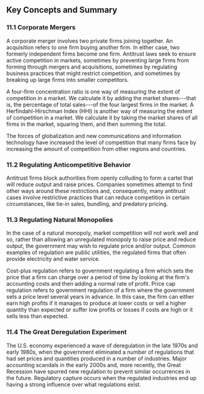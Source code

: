 ## Key Concepts and Summary

### 11.1 Corporate Mergers

A corporate merger involves two private firms joining together. An
acquisition refers to one firm buying another firm. In either case, two
formerly independent firms become one firm. Antitrust laws seek to
ensure active competition in markets, sometimes by preventing large
firms from forming through mergers and acquisitions, sometimes by
regulating business practices that might restrict competition, and
sometimes by breaking up large firms into smaller competitors.

A four-firm concentration ratio is one way of measuring the extent of
competition in a market. We calculate it by adding the market
shares---that is, the percentage of total sales---of the four largest
firms in the market. A Herfindahl-Hirschman Index (HHI) is another way
of measuring the extent of competition in a market. We calculate it by
taking the market shares of all firms in the market, squaring them, and
then summing the total.

The forces of globalization and new communications and information
technology have increased the level of competition that many firms face
by increasing the amount of competition from other regions and
countries.

### 11.2 Regulating Anticompetitive Behavior

Antitrust firms block authorities from openly colluding to form a cartel
that will reduce output and raise prices. Companies sometimes attempt to
find other ways around these restrictions and, consequently, many
antitrust cases involve restrictive practices that can reduce
competition in certain circumstances, like tie-in sales, bundling, and
predatory pricing.

### 11.3 Regulating Natural Monopolies

In the case of a natural monopoly, market competition will not work well
and so, rather than allowing an unregulated monopoly to raise price and
reduce output, the government may wish to regulate price and/or output.
Common examples of regulation are public utilities, the regulated firms
that often provide electricity and water service.

Cost-plus regulation refers to government regulating a firm which sets
the price that a firm can charge over a period of time by looking at the
firm's accounting costs and then adding a normal rate of profit. Price
cap regulation refers to government regulation of a firm where the
government sets a price level several years in advance. In this case,
the firm can either earn high profits if it manages to produce at lower
costs or sell a higher quantity than expected or suffer low profits or
losses if costs are high or it sells less than expected.

### 11.4 The Great Deregulation Experiment

The U.S. economy experienced a wave of deregulation in the late 1970s
and early 1980s, when the government eliminated a number of regulations
that had set prices and quantities produced in a number of industries.
Major accounting scandals in the early 2000s and, more recently, the
Great Recession have spurred new regulation to prevent similar
occurrences in the future. Regulatory capture occurs when the regulated
industries end up having a strong influence over what regulations exist.
